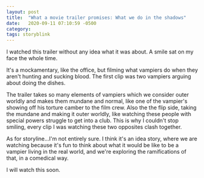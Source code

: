 ```yaml
---
layout: post
title:  "What a movie trailer promises: What we do in the shadows"
date:   2020-09-11 07:10:59 -0500
category: 
tags: storyblink
---
```

I watched this trailer without any idea what it was about. A smile sat on my face the whole time.

It's a mockamentary, like the office, but filming what vampiers do when they aren't hunting and sucking blood. The first clip was two vampiers arguing about doing the dishes.

The trailer takes so many elements of vampiers which we consider outer worldly and makes them mundane and normal, like one of the vampier's showing off his torture camber to the film crew. Also the the flip side, taking the mundane and making it outer worldly, like watching these people with special powers struggle to get into a club. This is why I couldn't stop smiling, every clip I was watching these two opposites clash together.

As for storyline...I'm not entirely sure. I think it's an idea story, where we are watching because it's fun to think about what it would be like to be a vampier living in the real world, and we're exploring the ramifications of that, in a comedical way.

I will watch this soon.